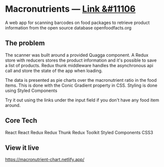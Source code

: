 # Macronutrients  — [Link &#11106](https://macronutrient-chart.netlify.app/)

A web app for scanning barcodes on food packages to retrieve product information from the open source database openfoodfacts.org

## The problem
The scanner was built around a provided Quagga component. A Redux store with reducers stores the product information and it's possible to save a list of products. Redux thunk middleware handles the asynchronous api call and store the state of the app when loading. 

The data is presented as pie charts over the macronutrient ratio in the food items. This is done with the Conic Gradient property in CSS. Styling is done using Styled Components

Try it out using the links under the input field if you don't have any food item around.

## Core Tech
React
React Redux
Redux Thunk
Redux Toolkit
Styled Components
CSS3


## View it live
https://macronutrient-chart.netlify.app/
